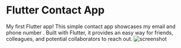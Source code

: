 # Flutter Contact App

My first Flutter app! This simple contact app showcases my email and phone number . Built with Flutter, it provides an easy way for friends, colleagues, and potential collaborators to reach out. 
![screenshot](https://github.com/kirubel23J/FlutterVault/blob/main/01.portfolio-card/screenshots/portlolio-card.png)
